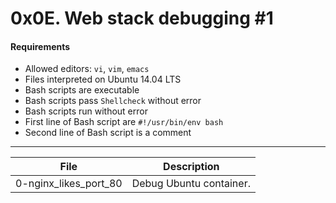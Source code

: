 # 0x0E. Web stack debugging #1
#### Requirements
- Allowed editors: `vi`, `vim`, `emacs`
- Files interpreted on Ubuntu 14.04 LTS
- Bash scripts are executable
- Bash scripts pass `Shellcheck` without error
- Bash scripts run without error
- First line of Bash script are `#!/usr/bin/env bash`
- Second line of Bash script is a comment

---
File | Description
-----|------------
0-nginx\_likes\_port\_80 | Debug Ubuntu container.
